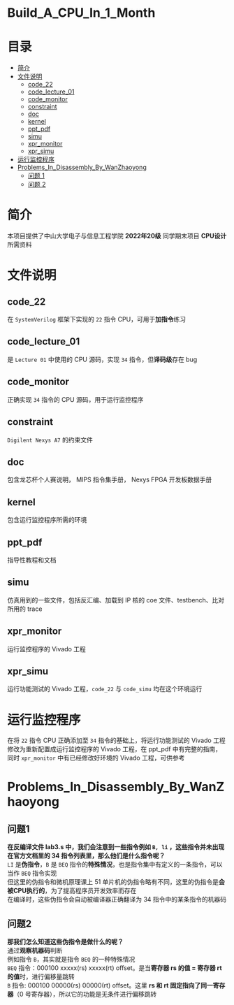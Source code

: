 # Build_A_CPU_In_1_Month<!-- vscode-markdown-toc -->
# 目录
- [简介](#简介)
- [文件说明](#文件说明)
    - [code_22](#code_22)
    - [code_lecture_01](#code_lecture_01)
    - [code_monitor](#code_monitor)
    - [constraint](#constraint)
    - [doc](#doc)
    - [kernel](#kernel)
    - [ppt_pdf](#ppt_pdf)
    - [simu](#simu)
    - [xpr_monitor](#xpr_monitor)
    - [xpr_simu](#xpr_simu)
- [运行监控程序](#运行监控程序)
- [Problems_In_Disassembly_By_WanZhaoyong](#Problems_In_Disassembly_By_WanZhaoyong)
    - [问题 1](#问题1)
    - [问题 2](#问题2)

# 简介
本项目提供了中山大学电子与信息工程学院 **2022年20级** 同学期末项目 **CPU设计** 所需资料
# 文件说明
##  code_22
在 `SystemVerilog` 框架下实现的 `22` 指令 CPU，可用于**加指令**练习
##  code_lecture_01
是 `Lecture 01` 中使用的 CPU 源码，实现 `34` 指令，但**译码级**存在 bug
##  code_monitor
正确实现 `34` 指令的 CPU 源码，用于运行监控程序
##  constraint
`Digilent Nexys A7` 的约束文件
##  doc
包含龙芯杯个人赛说明， MIPS 指令集手册， Nexys FPGA 开发板数据手册
##  kernel
包含运行监控程序所需的环境
##  ppt_pdf
指导性教程和文档
##  simu
仿真用到的一些文件，包括反汇编、加载到 IP 核的 coe 文件、testbench、比对所用的 trace
##  xpr_monitor
运行监控程序的 Vivado 工程
##  xpr_simu
运行功能测试的 Vivado 工程，`code_22` 与 `code_simu` 均在这个环境运行
# 运行监控程序
在将 `22` 指令 CPU 正确添加至 `34` 指令的基础上，将运行功能测试的 Vivado 工程修改为重新配置成运行监控程序的 Vivado 工程，在 ppt_pdf 中有完整的指南，同时 `xpr_monitor` 中有已经修改好环境的 Vivado 工程，可供参考
# Problems_In_Disassembly_By_WanZhaoyong
## 问题1 
**在反编译文件 lab3.s 中，我们会注意到一些指令例如 `B, li` ，这些指令并未出现在官方文档里的 34 指令列表里，那么他们是什么指令呢？**<br>
`LI` 是**伪指令**，`B` 是 `BEQ` 指令的**特殊情况**，也是指令集中有定义的一条指令，可以当作 `BEQ` 指令实现<br>
但这里的伪指令和微机原理课上 51 单片机的伪指令略有不同，这里的伪指令是**会被CPU执行的**，为了提高程序员开发效率而存在<br>
在编译时，这些伪指令会自动被编译器正确翻译为 34 指令中的某条指令的机器码
## 问题2 
**那我们怎么知道这些伪指令是做什么的呢？**<br>
通过**观察机器码**判断<br>
例如指令 `B`，其实就是指令 `BEQ` 的一种特殊情况<br>
`BEQ` 指令：000100 xxxxx(rs) xxxxx(rt) offset。是当**寄存器 rs 的值 = 寄存器 rt 的值**时，进行偏移量跳转<br>
`B`   指令: 000100 00000(rs) 00000(rt) offset。这里 **rs 和 rt 固定指向了同一寄存器**（0 号寄存器），所以它的功能是无条件进行偏移跳转
